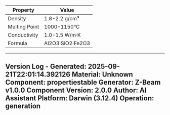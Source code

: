 | Property | Value |
|----------|-------|
| Density | 1.8-2.2 g/cm³ |
| Melting Point | 1000-1150°C |
| Conductivity | 1.0-1.5 W/m·K |
| Formula | Al2O3·SiO2·Fe2O3 |


---
Version Log - Generated: 2025-09-21T22:01:14.392126
Material: Unknown
Component: propertiestable
Generator: Z-Beam v1.0.0
Component Version: 2.0.0
Author: AI Assistant
Platform: Darwin (3.12.4)
Operation: generation
---